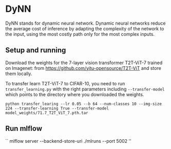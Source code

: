 # DyNN
DyNN stands for dynamic neural network. Dynamic neural networks reduce the average cost of inference by adapting the complexity of the network to the input, using the most costly path only for the most complex inputs.

## Setup and running
Download the weights for the 7-layer vision transformer T2T-ViT-7 trained on Imagenet:  from https://github.com/yitu-opensource/T2T-ViT and store them locally.

To transfer learn T2T-ViT-7 to CIFAR-10, you need to run `transfer_learning.py` with the right parameters including `--transfer-model` which points to the directory where you downloaded the weights.
```
python transfer_learing --lr 0.05 --b 64 --num-classes 10 --img-size 224 --transfer-learning True --transfer-model model_weights/71.7_T2T_ViT_7.pth.tar
```

## Run mlflow

``
mlflow server --backend-store-uri ./mlruns --port 5002
''